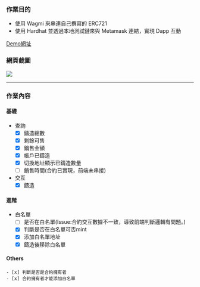 ### 作業目的
+ 使用 Wagmi 來串連自己撰寫的 ERC721
+ 使用 Hardhat 並透過本地測試鏈來與 Metamask 連結，實現 Dapp 互動

[Demo網址](https://62a751806c35cc008f3c5fd2--camila-krypto-homework-week5.netlify.app)

### 網頁截圖
![](https://i.imgur.com/iPVGHb8.png)

---
### 作業內容

#### 基礎
+ 查詢
    - [x] 鑄造總數
    - [x] 剩餘可售
    - [x] 銷售金額
    - [x] 帳戶已鑄造
    - [x] 切換地址顯示已鑄造數量
    - [ ] 銷售時間(合約已實現，前端未串接)
+ 交互  
    - [x] 鑄造

#### 進階
+ 白名單
    - [ ] 是否在白名單(Issue:合約交互數據不一致，導致前端判斷邏輯有問題。)
    - [x] 判斷是否在白名單可否mint
    - [x] 添加白名單地址
    - [x] 鑄造後移除白名單

#### Others
    - [x] 判斷是否是合約擁有者
    - [x] 合約擁有者才能添加白名單



